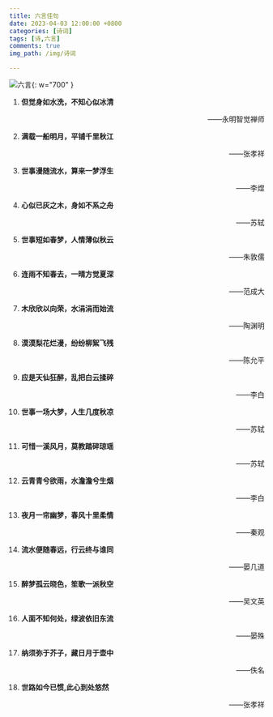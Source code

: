 ```yaml
---
title: 六言佳句
date: 2023-04-03 12:00:00 +0800
categories: [诗词]
tags: [诗,六言]
comments: true
img_path: /img/诗词

---
```


![六言](六言.jpg){: w="700" }

1. **但觉身如水洗，不知心似冰清**

    <p align="right"> ——永明智觉禅师 </p>

2. **满载一船明月，平铺千里秋江**

    <p align="right"> ——张孝祥 </p>

3. **世事漫随流水，算来一梦浮生**

    <p align="right"> ——李煜 </p>

4. **心似已灰之木，身如不系之舟**

    <p align="right"> ——苏轼 </p>

5. **世事短如春梦，人情薄似秋云**

    <p align="right"> ——朱敦儒 </p>

6. **连雨不知春去，一晴方觉夏深**

    <p align="right"> ——范成大 </p>

7. **木欣欣以向荣，水涓涓而始流**

    <p align="right"> ——陶渊明 </p>

8. **漠漠梨花烂漫，纷纷柳絮飞残**

    <p align="right"> ——陈允平 </p>

9. **应是天仙狂醉，乱把白云揉碎**

    <p align="right"> ——李白 </p>

10. **世事一场大梦，人生几度秋凉**
    
    <p align="right"> ——苏轼 </p>

11. **可惜一溪风月，莫教踏碎琼瑶**

    <p align="right"> ——苏轼 </p>

12. **云青青兮欲雨，水澹澹兮生烟**

    <p align="right"> ——李白 </p>

13. **夜月一帘幽梦，春风十里柔情**

    <p align="right"> ——秦观 </p>

14. **流水便随春远，行云终与谁同**

    <p align="right"> ——晏几道 </p>

15. **醉梦孤云晓色，笙歌一派秋空**

    <p align="right"> ——吴文英 </p>

16. **人面不知何处，绿波依旧东流**

    <p align="right"> ——晏殊 </p>

17. **纳须弥于芥子，藏日月于壶中**

    <p align="right"> ——佚名 </p>
    
18. **世路如今已惯,此心到处悠然**

    <p align="right"> ——张孝祥 </p>
